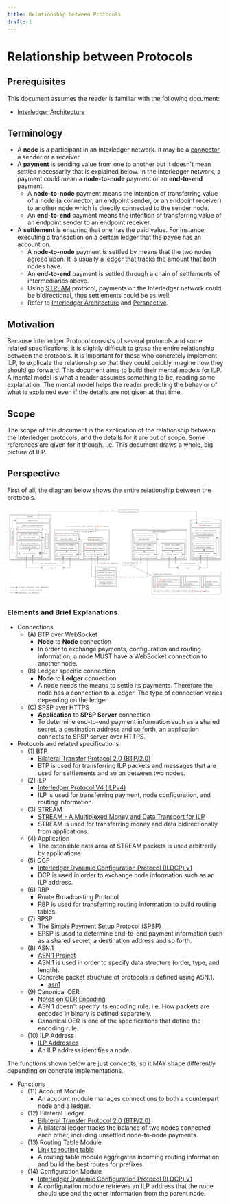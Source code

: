 ```yaml
---
title: Relationship between Protocols
draft: 1
---
```


# Relationship between Protocols

## Prerequisites
This document assumes the reader is familiar with the following document:

- [Interledger Architecture](../0001-interledger-architecture/0001-interledger-architecture.md)

## Terminology
- A **node** is a participant in an Interledger network. It may be a [connector](../0001-interledger-architecture/0001-interledger-architecture.md#connectors), a sender or a receiver.
- A **payment** is sending value from one to another but it doesn't mean settled necessarily that is explained below. In the Interledger network, a payment could mean a **node-to-node** payment or an **end-to-end** payment.
  - A **node-to-node** payment means the intention of transferring value of a node (a connector, an endpoint sender, or an endpoint receiver) to another node which is directly connected to the sender node.
  - An **end-to-end** payment means the intention of transferring value of an endpoint sender to an endpoint receiver.
- A **settlement** is ensuring that one has the paid value. For instance, executing a transaction on a certain ledger that the payee has an account on.
  - A **node-to-node** payment is settled by means that the two nodes agreed upon. It is usually a ledger that tracks the amount that both nodes have.
  - An **end-to-end** payment is settled through a chain of settlements of intermediaries above.
  - Using [STREAM](../0029-stream/0029-stream.md) protocol, payments on the Interledger network could be bidirectional, thus settlements could be as well.
  - Refer to [Interledger Architecture](../0001-interledger-architecture/0001-interledger-architecture.md) and [Perspective](#perspective).

## Motivation
Because Interledger Protocol consists of several protocols and some related specifications, it is slightly difficult to grasp the entire relationship between the protocols. It is important for those who concretely implement ILP, to explicate the relationship so that they could quickly imagine how they should go forward. This document aims to build their mental models for ILP. A mental model is what a reader assumes something to be, reading some explanation. The mental model helps the reader predicting the behavior of what is explained even if the details are not given at that time.

## Scope
The scope of this document is the explication of the relationship between the Interledger protocols, and the details for it are out of scope. Some references are given for it though. i.e. This document draws a whole, big picture of ILP.

## Perspective
First of all, the diagram below shows the entire relationship between the protocols.

![Perspective](images/perspective.svg)

### Elements and Brief Explanations

- Connections
  - (A) BTP over WebSocket
    - **Node** to **Node** connection
    - In order to exchange payments, configuration and routing information, a node MUST have a WebSocket connection to another node.
  - (B) Ledger specific connection
    - **Node** to **Ledger** connection
    - A node needs the means to settle its payments. Therefore the node has a connection to a ledger. The type of connection varies depending on the ledger.
  - (C) SPSP over HTTPS
    - **Application** to **SPSP Server** connection
    - To determine end-to-end payment information such as a shared secret, a destination address and so forth, an application connects to SPSP server over HTTPS.
- Protocols and related specifications
  - (1) BTP
    - [Bilateral Transfer Protocol 2.0 (BTP/2.0)](../0023-bilateral-transfer-protocol/0023-bilateral-transfer-protocol.md)
    - BTP is used for transferring ILP packets and messages that are used for settlements and so on between two nodes.
  - (2) ILP
    - [Interledger Protocol V4 (ILPv4)](../0027-interledger-protocol-4/0027-interledger-protocol-4.md)
    - ILP is used for transferring payment, node configuration, and routing information.
  - (3) STREAM
    - [STREAM - A Multiplexed Money and Data Transport for ILP](../0029-stream/0029-stream.md)
    - STREAM is used for transferring money and data bidirectionally from applications.
  - (4) Application
    - The extensible data area of STREAM packets is used arbitrarily by applications.
  - (5) DCP
    - [Interledger Dynamic Configuration Protocol (ILDCP) v1](../0031-dynamic-configuration-protocol/0031-dynamic-configuration-protocol.md)
    - DCP is used in order to exchange node information such as an ILP address.
  - (6) RBP
    - Route Broadcasting Protocol
    - RBP is used for transferring routing information to build routing tables.
  - (7) SPSP
    - [The Simple Payment Setup Protocol (SPSP)](../0009-simple-payment-setup-protocol/0009-simple-payment-setup-protocol.md)
    - SPSP is used to determine end-to-end payment information such as a shared secret, a destination address and so forth.
  - (8) ASN.1
    - [ASN.1 Project](https://www.itu.int/en/ITU-T/asn1/)
    - ASN.1 is used in order to specify data structure (order, type, and length).
    - Concrete packet structure of protocols is defined using ASN.1.
      - [asn1](../asn1/README.md)
  - (9) Canonical OER
    - [Notes on OER Encoding](../0030-notes-on-oer-encoding/0030-notes-on-oer-encoding.md)
    - ASN.1 doesn't specify its encoding rule. i.e. How packets are encoded in binary is defined separately.
    - Canonical OER is one of the specifications that define the encoding rule.
  - (10) ILP Address
    - [ILP Addresses](../0015-ilp-addresses/0015-ilp-addresses.md)
    - An ILP address identifies a node.

The functions shown below are just concepts, so it MAY shape differently depending on concrete implementations.

- Functions
  - (11) Account Module
    - An account module manages connections to both a counterpart node and a ledger.
  - (12) Bilateral Ledger
    - [Bilateral Transfer Protocol 2.0 (BTP/2.0)](../0023-bilateral-transfer-protocol/0023-bilateral-transfer-protocol.md#terminology)
    - A bilateral ledger tracks the balance of two nodes connected each other, including unsettled node-to-node payments.
  - (13) Routing Table Module
    - [Link to routing table](..)
    - A routing table module aggregates incoming routing information and build the best routes for prefixes.
  - (14) Configuration Module
    - [Interledger Dynamic Configuration Protocol (ILDCP) v1](../0031-dynamic-configuration-protocol/0031-dynamic-configuration-protocol.md)
    - A configuration module retrieves an ILP address that the node should use and the other information from the parent node.